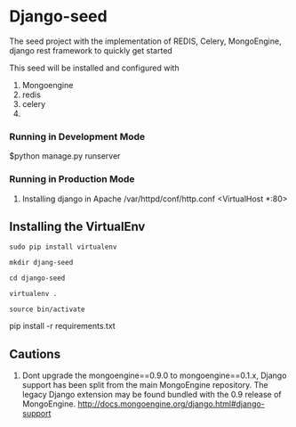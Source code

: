 # Django-seed
The seed project with the implementation of REDIS, Celery, MongoEngine, django rest framework to quickly get started 

This seed will be installed and configured with 

1. Mongoengine
2. redis 
3. celery
4. 


### Running in Development Mode
$python manage.py runserver




### Running in Production Mode 

1. Installing django in Apache
/var/httpd/conf/http.conf
<VirtualHost *:80>


</VirtualHost>




## Installing the VirtualEnv
```
sudo pip install virtualenv

mkdir djang-seed

cd django-seed

virtualenv . 

source bin/activate

```



pip install -r requirements.txt




## Cautions 
1. Dont upgrade the mongoengine==0.9.0  to mongoengine==0.1.x, Django support has been split from the main MongoEngine repository. The legacy Django extension may be found bundled with the 0.9 release of MongoEngine. http://docs.mongoengine.org/django.html#django-support




